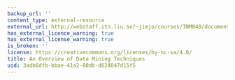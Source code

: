 ```yaml
---
backup_url: ''
content_type: external-resource
external_url: http://webstaff.itn.liu.se/~jimjo/courses/TNM048/documents/DM-Techniques.pdf
has_external_licence_warning: true
has_external_license_warning: true
is_broken: ''
license: https://creativecommons.org/licenses/by-nc-sa/4.0/
title: An Overview of Data Mining Techniques
uid: 3adb6dfb-bbae-41a2-80db-d624047d15f5
---
```

